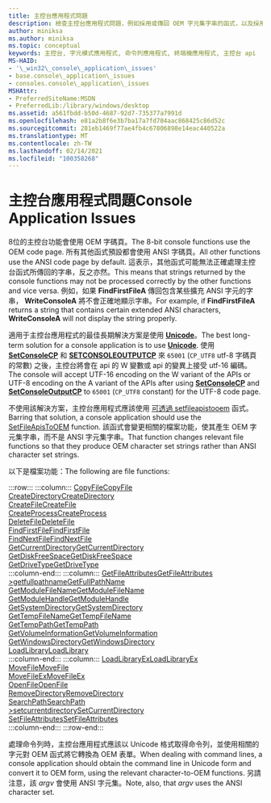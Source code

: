 ```yaml
---
title: 主控台應用程式問題
description: 檢查主控台應用程式問題，例如採用或傳回 OEM 字元集字串的函式，以及採用或傳回 ANSI 字元集字串的函式。
author: miniksa
ms.author: miniksa
ms.topic: conceptual
keywords: 主控台, 字元模式應用程式, 命令列應用程式, 終端機應用程式, 主控台 api
MS-HAID:
- '\_win32\_console\_application\_issues'
- base.console\_application\_issues
- consoles.console\_application\_issues
MSHAttr:
- PreferredSiteName:MSDN
- PreferredLib:/library/windows/desktop
ms.assetid: a561fbdd-b50d-4687-92d7-735377a7991d
ms.openlocfilehash: e81a2b8f6e3b7ba17a7fd704aac868425c86d52c
ms.sourcegitcommit: 281eb1469f77ae4fb4c67806898e14eac440522a
ms.translationtype: MT
ms.contentlocale: zh-TW
ms.lasthandoff: 02/14/2021
ms.locfileid: "100358268"
---
```

# <a name="console-application-issues"></a><span data-ttu-id="d6536-104">主控台應用程式問題</span><span class="sxs-lookup"><span data-stu-id="d6536-104">Console Application Issues</span></span>

<span data-ttu-id="d6536-105">8位的主控台功能會使用 OEM 字碼頁。</span><span class="sxs-lookup"><span data-stu-id="d6536-105">The 8-bit console functions use the OEM code page.</span></span> <span data-ttu-id="d6536-106">所有其他函式預設都會使用 ANSI 字碼頁。</span><span class="sxs-lookup"><span data-stu-id="d6536-106">All other functions use the ANSI code page by default.</span></span> <span data-ttu-id="d6536-107">這表示，其他函式可能無法正確處理主控台函式所傳回的字串，反之亦然。</span><span class="sxs-lookup"><span data-stu-id="d6536-107">This means that strings returned by the console functions may not be processed correctly by the other functions and vice versa.</span></span> <span data-ttu-id="d6536-108">例如，如果 **FindFirstFileA** 傳回包含某些擴充 ANSI 字元的字串， **WriteConsoleA** 將不會正確地顯示字串。</span><span class="sxs-lookup"><span data-stu-id="d6536-108">For example, if **FindFirstFileA** returns a string that contains certain extended ANSI characters, **WriteConsoleA** will not display the string properly.</span></span>

<span data-ttu-id="d6536-109">適用于主控台應用程式的最佳長期解決方案是使用 **[Unicode](/windows/win32/intl/unicode)**。</span><span class="sxs-lookup"><span data-stu-id="d6536-109">The best long-term solution for a console application is to use **[Unicode](/windows/win32/intl/unicode)**.</span></span> <span data-ttu-id="d6536-110">使用 **[SetConsoleCP](setconsolecp.md)** 和 **[SETCONSOLEOUTPUTCP](setconsoleoutputcp.md)** 來 `65001` (`CP_UTF8` utf-8 字碼頁的常數) 之後，主控台將會在 api 的 W 變數或 api 的變異上接受 utf-16 編碼。</span><span class="sxs-lookup"><span data-stu-id="d6536-110">The console will accept UTF-16 encoding on the W variant of the APIs or UTF-8 encoding on the A variant of the APIs after using **[SetConsoleCP](setconsolecp.md)** and **[SetConsoleOutputCP](setconsoleoutputcp.md)** to `65001` (`CP_UTF8` constant) for the UTF-8 code page.</span></span>

<span data-ttu-id="d6536-111">不使用該解決方案，主控台應用程式應該使用 [可透過 setfileapistooem](/windows/win32/api/fileapi/nf-fileapi-setfileapistooem) 函式。</span><span class="sxs-lookup"><span data-stu-id="d6536-111">Barring that solution, a console application should use the [SetFileApisToOEM](/windows/win32/api/fileapi/nf-fileapi-setfileapistooem) function.</span></span> <span data-ttu-id="d6536-112">該函式會變更相關的檔案功能，使其產生 OEM 字元集字串，而不是 ANSI 字元集字串。</span><span class="sxs-lookup"><span data-stu-id="d6536-112">That function changes relevant file functions so that they produce OEM character set strings rather than ANSI character set strings.</span></span>

<span data-ttu-id="d6536-113">以下是檔案功能：</span><span class="sxs-lookup"><span data-stu-id="d6536-113">The following are file functions:</span></span>

:::row:::
    :::column:::
        [<span data-ttu-id="d6536-114">CopyFile</span><span class="sxs-lookup"><span data-stu-id="d6536-114">CopyFile</span></span>](/windows/win32/api/winbase/nf-winbase-copyfile)  
        [<span data-ttu-id="d6536-115">CreateDirectory</span><span class="sxs-lookup"><span data-stu-id="d6536-115">CreateDirectory</span></span>](/windows/win32/api/fileapi/nf-fileapi-createdirectorya)  
        [<span data-ttu-id="d6536-116">CreateFile</span><span class="sxs-lookup"><span data-stu-id="d6536-116">CreateFile</span></span>](/windows/win32/api/fileapi/nf-fileapi-createfilea)  
        [<span data-ttu-id="d6536-117">CreateProcess</span><span class="sxs-lookup"><span data-stu-id="d6536-117">CreateProcess</span></span>](/windows/win32/api/processthreadsapi/nf-processthreadsapi-createprocessa)  
        [<span data-ttu-id="d6536-118">DeleteFile</span><span class="sxs-lookup"><span data-stu-id="d6536-118">DeleteFile</span></span>](/windows/win32/api/fileapi/nf-fileapi-deletefilea)  
        [<span data-ttu-id="d6536-119">FindFirstFile</span><span class="sxs-lookup"><span data-stu-id="d6536-119">FindFirstFile</span></span>](/windows/win32/api/fileapi/nf-fileapi-findfirstfilea)  
        [<span data-ttu-id="d6536-120">FindNextFile</span><span class="sxs-lookup"><span data-stu-id="d6536-120">FindNextFile</span></span>](/windows/win32/api/fileapi/nf-fileapi-findnextfilea)  
        [<span data-ttu-id="d6536-121">GetCurrentDirectory</span><span class="sxs-lookup"><span data-stu-id="d6536-121">GetCurrentDirectory</span></span>](/windows/win32/api/winbase/nf-winbase-getcurrentdirectory)  
        [<span data-ttu-id="d6536-122">GetDiskFreeSpace</span><span class="sxs-lookup"><span data-stu-id="d6536-122">GetDiskFreeSpace</span></span>](/windows/win32/api/fileapi/nf-fileapi-getdiskfreespacea)  
        [<span data-ttu-id="d6536-123">GetDriveType</span><span class="sxs-lookup"><span data-stu-id="d6536-123">GetDriveType</span></span>](/windows/win32/api/fileapi/nf-fileapi-getdrivetypea)  
    :::column-end:::
    :::column:::
        [<span data-ttu-id="d6536-124">GetFileAttributes</span><span class="sxs-lookup"><span data-stu-id="d6536-124">GetFileAttributes</span></span>](/windows/win32/api/fileapi/nf-fileapi-getfileattributesa)  
        [<span data-ttu-id="d6536-125">>getfullpathname</span><span class="sxs-lookup"><span data-stu-id="d6536-125">GetFullPathName</span></span>](/windows/win32/api/fileapi/nf-fileapi-getfullpathnamea)  
        [<span data-ttu-id="d6536-126">GetModuleFileName</span><span class="sxs-lookup"><span data-stu-id="d6536-126">GetModuleFileName</span></span>](/windows/win32/api/libloaderapi/nf-libloaderapi-getmodulefilenamea)  
        [<span data-ttu-id="d6536-127">GetModuleHandle</span><span class="sxs-lookup"><span data-stu-id="d6536-127">GetModuleHandle</span></span>](/windows/win32/api/libloaderapi/nf-libloaderapi-getmodulehandlea)  
        [<span data-ttu-id="d6536-128">GetSystemDirectory</span><span class="sxs-lookup"><span data-stu-id="d6536-128">GetSystemDirectory</span></span>](/windows/win32/api/sysinfoapi/nf-sysinfoapi-getsystemdirectorya)  
        [<span data-ttu-id="d6536-129">GetTempFileName</span><span class="sxs-lookup"><span data-stu-id="d6536-129">GetTempFileName</span></span>](/windows/win32/api/fileapi/nf-fileapi-gettempfilenamea)  
        [<span data-ttu-id="d6536-130">GetTempPath</span><span class="sxs-lookup"><span data-stu-id="d6536-130">GetTempPath</span></span>](/windows/win32/api/fileapi/nf-fileapi-gettemppatha)  
        [<span data-ttu-id="d6536-131">GetVolumeInformation</span><span class="sxs-lookup"><span data-stu-id="d6536-131">GetVolumeInformation</span></span>](/windows/win32/api/fileapi/nf-fileapi-getvolumeinformationa)  
        [<span data-ttu-id="d6536-132">GetWindowsDirectory</span><span class="sxs-lookup"><span data-stu-id="d6536-132">GetWindowsDirectory</span></span>](/windows/win32/api/sysinfoapi/nf-sysinfoapi-getwindowsdirectorya)  
        [<span data-ttu-id="d6536-133">LoadLibrary</span><span class="sxs-lookup"><span data-stu-id="d6536-133">LoadLibrary</span></span>](/windows/win32/api/libloaderapi/nf-libloaderapi-loadlibrarya)  
    :::column-end:::
    :::column:::
        [<span data-ttu-id="d6536-134">LoadLibraryEx</span><span class="sxs-lookup"><span data-stu-id="d6536-134">LoadLibraryEx</span></span>](/windows/win32/api/libloaderapi/nf-libloaderapi-loadlibraryexa)  
        [<span data-ttu-id="d6536-135">MoveFile</span><span class="sxs-lookup"><span data-stu-id="d6536-135">MoveFile</span></span>](/windows/win32/api/winbase/nf-winbase-movefile)  
        [<span data-ttu-id="d6536-136">MoveFileEx</span><span class="sxs-lookup"><span data-stu-id="d6536-136">MoveFileEx</span></span>](/windows/win32/api/winbase/nf-winbase-movefileexa)  
        [<span data-ttu-id="d6536-137">OpenFile</span><span class="sxs-lookup"><span data-stu-id="d6536-137">OpenFile</span></span>](/windows/win32/api/winbase/nf-winbase-openfile)  
        [<span data-ttu-id="d6536-138">RemoveDirectory</span><span class="sxs-lookup"><span data-stu-id="d6536-138">RemoveDirectory</span></span>](/windows/win32/api/fileapi/nf-fileapi-removedirectorya)  
        [<span data-ttu-id="d6536-139">SearchPath</span><span class="sxs-lookup"><span data-stu-id="d6536-139">SearchPath</span></span>](/windows/win32/api/processenv/nf-processenv-searchpatha)  
        [<span data-ttu-id="d6536-140">>setcurrentdirectory</span><span class="sxs-lookup"><span data-stu-id="d6536-140">SetCurrentDirectory</span></span>](/windows/win32/api/winbase/nf-winbase-setcurrentdirectory)  
        [<span data-ttu-id="d6536-141">SetFileAttributes</span><span class="sxs-lookup"><span data-stu-id="d6536-141">SetFileAttributes</span></span>](/windows/win32/api/fileapi/nf-fileapi-setfileattributesa)  
    :::column-end:::
:::row-end:::

<span data-ttu-id="d6536-142">處理命令列時，主控台應用程式應該以 Unicode 格式取得命令列，並使用相關的字元對 OEM 函式將它轉換為 OEM 表單。</span><span class="sxs-lookup"><span data-stu-id="d6536-142">When dealing with command lines, a console application should obtain the command line in Unicode form and convert it to OEM form, using the relevant character-to-OEM functions.</span></span> <span data-ttu-id="d6536-143">另請注意，該 *argv* 會使用 ANSI 字元集。</span><span class="sxs-lookup"><span data-stu-id="d6536-143">Note, also, that *argv* uses the ANSI character set.</span></span>